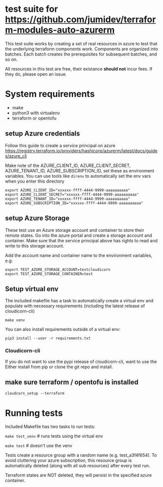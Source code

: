 # test suite for https://github.com/jumidev/terraform-modules-auto-azurerm

This test suite works by creating a set of real resources in azure to test that the underlying terraform components work.  Components are organized into batches.  Each batch creates the prerequisites for subsequent batches, and so on.

All resources in this test are free, their existance **should not** incur fees.  If they do, please open an issue.

# System requirements

- make
- python3 with virtualenv
- terraform or opentofu


## setup Azure credentials

Follow this guide to create a service principal on azure https://registry.terraform.io/providers/hashicorp/azurerm/latest/docs/guides/azure_cli

Make note of the AZURE_CLIENT_ID, AZURE_CLIENT_SECRET, AZURE_TENANT_ID, AZURE_SUBSCRIPTION_ID, set these as environment variables.  You can use tools like `direnv` to automatically set the env vars when you enter this directory

```
export AZURE_CLIENT_ID="xxxxxx-ffff-4444-9999-aaaaaaaaaa"
export AZURE_CLIENT_SECRET="xxxxxx-ffff-4444-9999-aaaaaaaaaa"
export AZURE_TENANT_ID="xxxxxx-ffff-4444-9999-aaaaaaaaaa"
export AZURE_SUBSCRIPTION_ID="xxxxxx-ffff-4444-9999-aaaaaaaaaa"
```

## setup Azure Storage

These test use an Azure storage account and container to store their remote states.  Go into the azure portal and create a storage account and container.  Make sure that the service principal above has rights to read and write to this storage account.

Add the account name and container name to the environment variables, e.g:

```
export TEST_AZURE_STORAGE_ACCOUNT=testcloudicorn
export TEST_AZURE_STORAGE_CONTAINER=test
```

## Setup virtual env

The included makefile has a task to automatically create a virtual env and populate with necessary requirements (including the latest release of cloudicorn-cli)

`make venv`

You can also install requirements outside of a virtual env:

`pip3 install --user -r requirements.txt`

### Cloudicorn-cli

If you do not want to use the pypi release of cloudicorn-cli, want to use the Either install from pip or clone the git repo and install.

## make sure terraform / opentofu is installed

`cloudcorn_setup --terraform`



# Running tests

Included Makefile has two tasks to run tests:

`make test_venv` # runs tests using the virtual env

`make test`  # doesn't use the venv

Tests create a resource group with a random name (e.g. test_a3f4f654).  To avoid cluttering your azure subscription, this resource group is automatically deleted (along with all sub resources) after every test run.

Terraform states are NOT deleted, they will persist in the specified azure container.